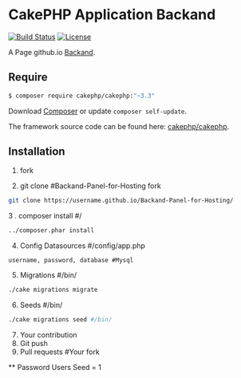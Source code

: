 # CakePHP Application Backand

[![Build Status](https://img.shields.io/travis/cakephp/app/master.svg?style=flat-square)](http://www/backand.com.br/)
[![License](https://img.shields.io/packagist/l/cakephp/app.svg?style=flat-square)]()

A Page github.io [Backand](https://lucianocantarelli.github.io/Backand-Panel-for-Hosting/?src=https://github.com/LucianoCantarelli/Backand-Panel-for-Hosting).


## Require


``` bash
$ composer require cakephp/cakephp:"~3.3"
```
Download [Composer](http://getcomposer.org/?src=https://lucianocantarelli.github.io/Backand-Panel-for-Hosting/) or update `composer self-update`.

The framework source code can be found here: [cakephp/cakephp](https://github.com/cakephp/cakephp?src=https://lucianocantarelli.github.io/Backand-Panel-for-Hosting/).


## Installation 


1. fork 

2. git clone #Backand-Panel-for-Hosting fork
``` bash
git clone https://username.github.io/Backand-Panel-for-Hosting/
```
3 . composer install #/
``` bash
../composer.phar install
```
4. Config Datasources #/config/app.php
```
username, password, database #Mysql
```
5. Migrations #/bin/
``` bash
./cake migrations migrate
```
6. Seeds #/bin/
``` bash
./cake migrations seed #/bin/
```
7. Your contribution 
8. Git push
9. Pull requests #Your fork


**
Password Users Seed = 1

##